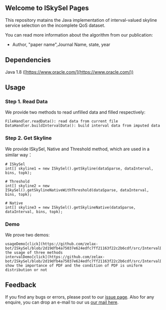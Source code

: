 ## Welcome to ISkySel Pages

This repository matains the Java implementation of interval-valued skyline service selection on the incomplete QoS dataset.

You can read more information about the algorithm from our publication:

* Author, "paper name",Journal Name, state, year

## Dependencies

Java 1.8 ([https://www.oracle.com/](https://www.oracle.com/))

## Usage

### Step 1. Read Data

We provide two methods to read unfilled data and filled respectively:

```
FileHandler.readData(): read data from current file
DataHandler.buildIntervalData(): build interval data from imputed data
```

### Step 2. Get Skyline

We provide ISkySel, Native and Threshold method, which are used in a similar way：

```
# ISkySel
int[] skyline1 = new ISkySel().getSkyline(dataSparse, dataInterval, bins, topk);

# Threshold
int[] skyline2 = new ISkySel().getSkylineNativeWithThreshold(dataSparse, dataInterval, bins, topk);

# Native
int[] skyline3 = new ISkySel().getSkylineNative(dataSparse, dataInterval, bins, topk);
```

### Demo

We prove two demos:

```
usageDemo[click](https://github.com/zelax-bot/ISkySel/blob/2d19dfb4a75037e624edfc7ff21163f22c2b6cdf/src/IntervalDemo.java): the usage of three methods
intervalDemo[click](https://github.com/zelax-bot/ISkySel/blob/2d19dfb4a75037e624edfc7ff21163f22c2b6cdf/src/IntervalDemo.java): show the importance of PDF and the condition of PDF is uniform distribution or not
```

## Feedback

If you find any bugs or errors, please post to our [issue page](https://github.com/jhzhang98/ISkySel/issues). Also for any enquire, you can drop an e-mail to our us [our mail here](mailto:1910644713@qq.com).
